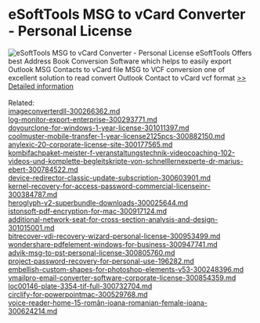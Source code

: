 # eSoftTools MSG to vCard Converter - Personal License
![eSoftTools MSG to vCard Converter - Personal License](https://mycommerce.akamaized.net/api/pimages/P300877052/BIG/300877052.PNG)
eSoftTools Offers best Address Book Conversion Software which helps to easily export Outlook MSG Contacts to vCard file MSG to VCF conversion one of excellent solution to read convert Outlook Contact to vCard vcf format
[>> Detailed information](https://secure.shareit.com/shareit/product.html?productid=300877052&affiliateid=200057808)<br/><br/>Related:
<br />[imageconverterdll-300266362.md](https://github.com/downloadplanet/downloadplanet/blob/main/imageconverterdll-300266362.md)<br />[log-monitor-export-enterprise-300293771.md](https://github.com/downloadplanet/downloadplanet/blob/main/log-monitor-export-enterprise-300293771.md)<br />[doyourclone-for-windows-1-year-license-301011397.md](https://github.com/downloadplanet/downloadplanet/blob/main/doyourclone-for-windows-1-year-license-301011397.md)<br />[coolmuster-mobile-transfer-1-year-license2125pcs-300882150.md](https://github.com/downloadplanet/downloadplanet/blob/main/coolmuster-mobile-transfer-1-year-license2125pcs-300882150.md)<br />[anylexic-20-corporate-license-site-300177565.md](https://github.com/downloadplanet/downloadplanet/blob/main/anylexic-20-corporate-license-site-300177565.md)<br />[kombifachpaket-meister-f-veranstaltungstechnik-videocoaching-102-videos-und-komplette-begleitskripte-von-schnelllernexperte-dr-marius-ebert-300784522.md](https://github.com/downloadplanet/downloadplanet/blob/main/kombifachpaket-meister-f-veranstaltungstechnik-videocoaching-102-videos-und-komplette-begleitskripte-von-schnelllernexperte-dr-marius-ebert-300784522.md)<br />[device-redirector-classic-update-subscription-300603901.md](https://github.com/downloadplanet/downloadplanet/blob/main/device-redirector-classic-update-subscription-300603901.md)<br />[kernel-recovery-for-access-password-commercial-licenseinr-300384787.md](https://github.com/downloadplanet/downloadplanet/blob/main/kernel-recovery-for-access-password-commercial-licenseinr-300384787.md)<br />[heroglyph-v2-superbundle-downloads-300025644.md](https://github.com/downloadplanet/downloadplanet/blob/main/heroglyph-v2-superbundle-downloads-300025644.md)<br />[istonsoft-pdf-encryption-for-mac-300917124.md](https://github.com/downloadplanet/downloadplanet/blob/main/istonsoft-pdf-encryption-for-mac-300917124.md)<br />[additional-network-seat-for-cross-section-analysis-and-design-301015001.md](https://github.com/downloadplanet/downloadplanet/blob/main/additional-network-seat-for-cross-section-analysis-and-design-301015001.md)<br />[bitrecover-vdi-recovery-wizard-personal-license-300953499.md](https://github.com/downloadplanet/downloadplanet/blob/main/bitrecover-vdi-recovery-wizard-personal-license-300953499.md)<br />[wondershare-pdfelement-windows-for-business-300947741.md](https://github.com/downloadplanet/downloadplanet/blob/main/wondershare-pdfelement-windows-for-business-300947741.md)<br />[advik-msg-to-pst-personal-license-300805760.md](https://github.com/downloadplanet/downloadplanet/blob/main/advik-msg-to-pst-personal-license-300805760.md)<br />[project-password-recovery-for-personal-use-196282.md](https://github.com/downloadplanet/downloadplanet/blob/main/project-password-recovery-for-personal-use-196282.md)<br />[embellish-custom-shapes-for-photoshop-elements-v53-300248396.md](https://github.com/downloadplanet/downloadplanet/blob/main/embellish-custom-shapes-for-photoshop-elements-v53-300248396.md)<br />[vmailpro-email-converter-software-corporate-license-300854359.md](https://github.com/downloadplanet/downloadplanet/blob/main/vmailpro-email-converter-software-corporate-license-300854359.md)<br />[loc00146-plate-3354-tif-full-300732704.md](https://github.com/downloadplanet/downloadplanet/blob/main/loc00146-plate-3354-tif-full-300732704.md)<br />[circlify-for-powerpointmac-300529768.md](https://github.com/downloadplanet/downloadplanet/blob/main/circlify-for-powerpointmac-300529768.md)<br />[voice-reader-home-15-român-ioana-romanian-female-ioana-300624214.md](https://github.com/downloadplanet/downloadplanet/blob/main/voice-reader-home-15-român-ioana-romanian-female-ioana-300624214.md)